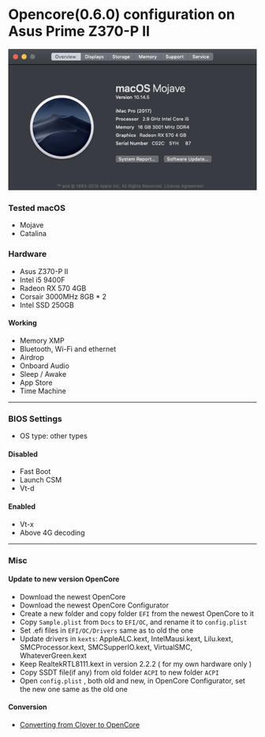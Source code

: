 # Opencore(0.6.0) configuration on Asus Prime Z370-P II

![About My Mac](sysInfo.png)

### Tested macOS

- Mojave
- Catalina

### Hardware

- Asus Z370-P II
- Intel i5 9400F
- Radeon RX 570 4GB
- Corsair 3000MHz 8GB * 2
- Intel SSD 250GB

#### Working

- Memory XMP
- Bluetooth, Wi-Fi and ethernet
- Airdrop
- Onboard Audio
- Sleep / Awake
- App Store
- Time Machine

***

### BIOS Settings

- OS type: other types

#### Disabled

- Fast Boot
- Launch CSM
- Vt-d 

#### Enabled

- Vt-x
- Above 4G decoding

***

### Misc

#### Update to new version OpenCore

- Download the newest OpenCore
- Download the newest OpenCore Configurator
- Create a new folder and copy folder `EFI` from the newest OpenCore to it
- Copy `Sample.plist` from `Docs` to `EFI/OC`, and rename it to `config.plist`
- Set .efi files in `EFI/OC/Drivers` same as to old the one
- Update drivers in `kexts`: AppleALC.kext, IntelMausi.kext, Lilu.kext, SMCProcessor.kext, SMCSupperIO.kext, VirtualSMC, WhateverGreen.kext
- Keep RealtekRTL8111.kext in version 2.2.2 ( for my own hardware only )
- Copy SSDT file(if any) from old folder `ACPI` to new folder `ACPI`
- Open  `config.plist` , both old and new, in OpenCore Configurator, set the new one same as the old one

#### Conversion

* [Converting from Clover to OpenCore](/conversion.md)

